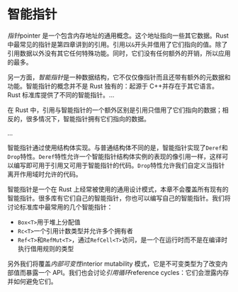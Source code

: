 # 智能指针

*指针*pointer 是一个包含内存地址的通用概念。这个地址指向一些其它数据。Rust 中最常见的指针是第四章讲到的引用。引用以`&`开头并借用了它们指向的值。除了引用数据以外没有其它任何特殊功能。同时，它们没有任何额外的开销，所以应用的最多。

另一方面，*智能指针*是一种数据结构，它不仅仅像指针而且还带有额外的元数据和功能。智能指针的概念并不是 Rust 独有的：起源于 C++并存在于其它语言。Rust 标准库提供了不同的智能指针。...

在 Rust 中，引用与智能指针的一个额外区别是引用只借用了它们指向的数据；相反的，很多情况下，智能指针拥有它们指向的数据。

...

智能指针通过使用结构体实现。与普通结构体不同的是，智能指针实现了`Deref`和`Drop`特性。`Deref`特性允许一个智能指针结构体实例的表现的像引用一样，这样可以编写即可用于引用又可用于智能指针的代码。`Drop`特性允许我们自定义当指针离开作用域时允许的代码。

智能指针是一个在 Rust 上经常被使用的通用设计模式，本章不会覆盖所有现有的智能指针。很多库有它们自己的智能指针，你也可以编写自己的智能指针。我们将讨论标准库中最常用的几个智能指针：

- `Box<T>`用于堆上分配值
- `Rc<T>`一个引用计数类型并允许多个拥有者
- `Ref<T>`和`RefMut<T>`，通过`RefCell<T>`访问，是一个在运行时而不是在编译时执行借用规则的类型

另外我们将覆盖*内部可变性*interior mutability 模式，它是不可变类型为了改变内部值而暴露一个 API。我们也会讨论*引用循环*reference cycles：它们会泄露内存并如何避免它们。

